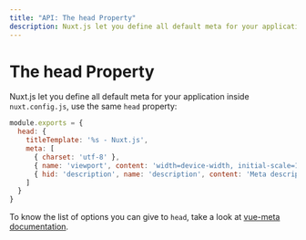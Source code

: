 ```yaml
---
title: "API: The head Property"
description: Nuxt.js let you define all default meta for your application inside nuxt.config.js.
---
```


# The head Property

Nuxt.js let you define all default meta for your application inside `nuxt.config.js`, use the same `head` property:

```js
module.exports = {
  head: {
    titleTemplate: '%s - Nuxt.js',
    meta: [
      { charset: 'utf-8' },
      { name: 'viewport', content: 'width=device-width, initial-scale=1' },
      { hid: 'description', name: 'description', content: 'Meta description' }
    ]
  }
}
```

To know the list of options you can give to `head`, take a look at [vue-meta documentation](https://github.com/declandewet/vue-meta#recognized-metainfo-properties).
